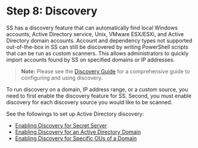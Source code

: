 [title]: # (8. Discovery)
[tags]: # (Discovery)
[priority]: # (1008)

# Step 8: Discovery

SS has a discovery feature that can automatically find local Windows accounts, Active Directory service, Unix, VMware ESX/ESXi, and Active Directory domain accounts. Account and dependency types not supported out-of-the-box in SS can still be discovered by writing PowerShell scripts that can be run as custom scanners. This allows administrators to quickly import accounts found by SS on specified domains or IP addresses.

> **Note:** Please see the [Discovery Guide](https://updates.thycotic.net/link.ashx?SecretServerDiscoveryGuide) for a comprehensive guide to configuring and using discovery.

To run discovery on a domain, IP address range, or a custom source, you need to first enable the discovery feature for SS. Second, you must enable discovery for each discovery source you would like to be scanned.

See the followings to set up Active Directory discovery:

- [Enabling Discovery for Secret Server](../../secret-server-discovery/enabling-secret-server-discovery/index.md)
- [Enabling Discovery for an Active Directory Domain](../../secret-server-discovery/enabling-active-directory-domain-discovery/index.md)
- [Enabling Discovery for Specific OUs of a Domain](../../secret-server-discovery/enabling-specific-ou-domain-discovery/index.md)
